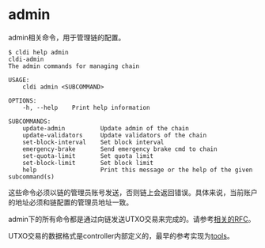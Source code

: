 # admin

admin相关命令，用于管理链的配置。

```plaintext
$ cldi help admin
cldi-admin
The admin commands for managing chain

USAGE:
    cldi admin <SUBCOMMAND>

OPTIONS:
    -h, --help    Print help information

SUBCOMMANDS:
    update-admin          Update admin of the chain
    update-validators     Update validators of the chain
    set-block-interval    Set block interval
    emergency-brake       Send emergency brake cmd to chain
    set-quota-limit       Set quota limit
    set-block-limit       Set block limit
    help                  Print this message or the help of the given subcommand(s)
```

这些命令必须以链的管理员账号发送，否则链上会返回错误。具体来说，当前账户的地址必须和链配置的管理员地址一致。

admin下的所有命令都是通过向链发送UTXO交易来完成的。请参考[相关的RFC](https://github.com/cita-cloud/rfcs/blob/master/rfcs/0002-technology/0002-technology.md#%E7%B3%BB%E7%BB%9F%E9%85%8D%E7%BD%AE)。

UTXO交易的数据格式是controller内部定义的，最早的参考实现为[tools](https://github.com/cita-cloud/tools)。
